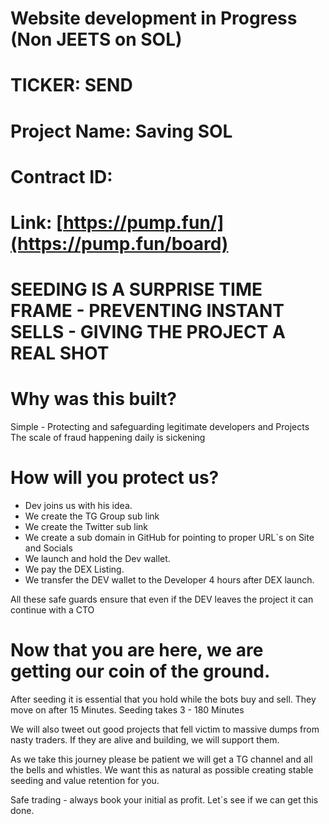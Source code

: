 # Website development in Progress (Non JEETS on SOL)

# TICKER: SEND
# Project Name: Saving SOL
# Contract ID: 
# Link: [https://pump.fun/](https://pump.fun/board)

# SEEDING IS A SURPRISE TIME FRAME - PREVENTING INSTANT SELLS - GIVING THE PROJECT A REAL SHOT

# Why was this built?
Simple - Protecting and safeguarding legitimate developers and Projects  
The scale of fraud happening daily is sickening

# How will you protect us?
* Dev joins us with his idea.
* We create the TG Group sub link
* We create the Twitter sub link
* We create a sub domain in GitHub for pointing to proper URL`s on Site and Socials
* We launch and hold the Dev wallet.
* We pay the DEX Listing.
* We transfer the DEV wallet to the Developer 4 hours after DEX launch.

All these safe guards ensure that even if the DEV leaves the project it can continue with a CTO

# Now that you are here, we are getting our coin of the ground.

After seeding it is essential that you hold while the bots buy and sell. They move on after 15 Minutes.
Seeding takes 3 - 180 Minutes 

We will also tweet out good projects that fell victim to massive dumps from nasty traders. If they are alive and building, we will support them.

As we take this journey please be patient we will get a TG channel and all the bells and whistles.
We want this as natural as possible creating stable seeding and value retention for you.

Safe trading - always book your initial as profit.
Let`s see if we can get this done.
